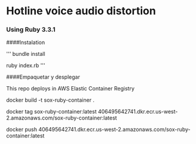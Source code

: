 # Hotline voice audio distortion

### Using Ruby 3.3.1

####Instalation

'''
bundle install

ruby index.rb
'''

####Empaquetar y desplegar

This repo deploys in AWS Elastic Container Registry

docker build -t sox-ruby-container .

docker tag sox-ruby-container:latest 406495642741.dkr.ecr.us-west-2.amazonaws.com/sox-ruby-container:latest

docker push 406495642741.dkr.ecr.us-west-2.amazonaws.com/sox-ruby-container:latest
